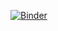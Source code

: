 [![Binder](https://mybinder.org/badge_logo.svg)](https://mybinder.org/v2/gh/caseyanderson/intro_py3/master?filepath=01_foundations.ipynb)
